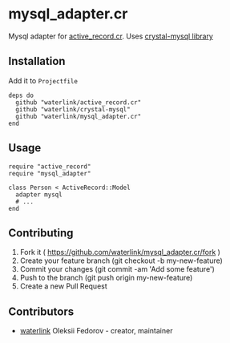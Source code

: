 # mysql_adapter.cr

Mysql adapter for [active_record.cr](https://github.com/waterlink/active_record.cr). Uses [crystal-mysql library](https://github.com/waterlink/crystal-mysql)

## Installation

Add it to `Projectfile`

```crystal
deps do
  github "waterlink/active_record.cr"
  github "waterlink/crystal-mysql"
  github "waterlink/mysql_adapter.cr"
end
```

## Usage

```crystal
require "active_record"
require "mysql_adapter"

class Person < ActiveRecord::Model
  adapter mysql
  # ...
end
```

## Contributing

1. Fork it ( https://github.com/waterlink/mysql_adapter.cr/fork )
2. Create your feature branch (git checkout -b my-new-feature)
3. Commit your changes (git commit -am 'Add some feature')
4. Push to the branch (git push origin my-new-feature)
5. Create a new Pull Request

## Contributors

- [waterlink](https://github.com/waterlink) Oleksii Fedorov - creator, maintainer
